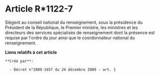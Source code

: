 # Article R*1122-7

Siègent au conseil national du renseignement, sous la présidence du Président de la République, le Premier ministre, les
ministres et les directeurs des services spécialisés de renseignement dont la présence est requise par l'ordre du jour ainsi
que le coordonnateur national du renseignement.

**Liens relatifs à cet article**

	**Créé par**:

	  - Décret n°2009-1657 du 24 décembre 2009 - art. 1
